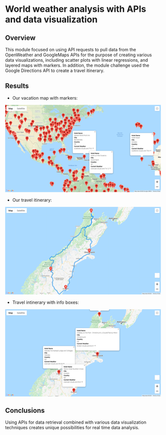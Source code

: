 # World weather analysis with APIs and data visualization 

## Overview

This module focused on using API requests to pull data from the OpenWeather and GoogleMaps APIs
for the purpose of creating various data visualizations, including scatter plots with linear
regressions, and layered maps with markers. In addition, the module challenge used the Google
Directions API to create a travel itinerary. 

## Results

- Our vacation map with markers:

![Challenge Deliverable 2](https://github.com/greensleeves8/World_Weather_Analysis/blob/main/Vacation_Search/WeatherPy_vacation_map.png)

- Our travel itinerary:

![Challenge Deliverable 3](https://github.com/greensleeves8/World_Weather_Analysis/blob/main/Vacation_Itinerary/WeatherPy_travel_map.png)

- Travel intinerary with info boxes:

![Deliverable 3, Cont.](https://github.com/greensleeves8/World_Weather_Analysis/blob/main/Vacation_Itinerary/WeatherPy_travel_map_markers.png)

## Conclusions

Using APIs for data retrieval combined with various data visualization techniques creates unique 
possibilities for real time data analysis. 
